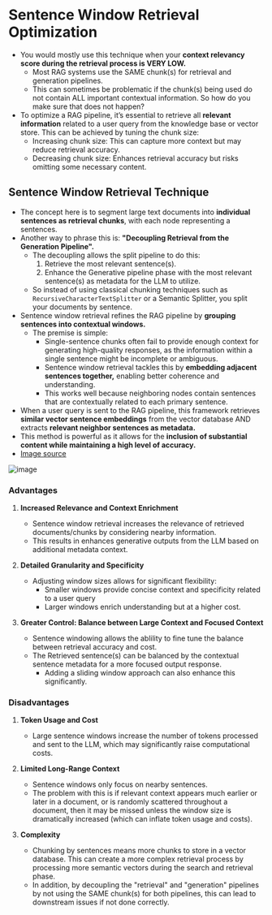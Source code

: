 # Sentence Window Retrieval Optimization
* You would mostly use this technique when your **context relevancy score during the retrieval process is VERY LOW.**
  * Most RAG systems use the SAME chunk(s) for retrieval and generation pipelines.
  * This can sometimes be problematic if the chunk(s) being used do not contain ALL important contextual information. So how do you make sure that does not happen?
* To optimize a RAG pipeline, it’s essential to retrieve all **relevant information** related to a user query from the knowledge base or vector store. This can be achieved by tuning the chunk size:
  * Increasing chunk size: This can capture more context but may reduce retrieval accuracy.
  * Decreasing chunk size: Enhances retrieval accuracy but risks omitting some necessary content.


## Sentence Window Retrieval Technique
* The concept here is to segment large text documents into **individual sentences as retrieval chunks**, with each node representing a sentences.
* Another way to phrase this is: **"Decoupling Retrieval from the Generation Pipeline".**
  * The decoupling allows the split pipeline to do this:
    1. Retrieve the most relevant sentence(s).
    2. Enhance the Generative pipeline phase with the most relevant sentence(s) as metadata for the LLM to utilize. 
  * So instead of using classical chunking techniques such as `RecursiveCharacterTextSplitter` or a Semantic Splitter, you split your documents by sentence. 
* Sentence window retrieval refines the RAG pipeline by **grouping sentences into contextual windows.**
  * The premise is simple:
      * Single-sentence chunks often fail to provide enough context for generating high-quality responses, as the information within a single sentence might be incomplete or ambiguous.
      * Sentence window retrieval tackles this by **embedding adjacent sentences together,** enabling better coherence and understanding.
      * This works well because neighboring nodes contain sentences that are contextually related to each primary sentence.
* When a user query is sent to the RAG pipeline, this framework retrieves **similar vector sentence embeddings** from the vector database AND extracts **relevant neighbor sentences as metadata.**
* This method is powerful as it allows for the **inclusion of substantial content while maintaining a high level of accuracy.**
* [Image source](https://medium.com/@p.saha/optimizing-rag-pipelines-sentence-window-retrieval-or-auto-merging-retrieval-950b50a4eb76)

![image](https://github.com/user-attachments/assets/b5e415c9-92c1-45d6-ad16-a2e247459362)


### Advantages
1. **Increased Relevance and Context Enrichment**
   * Sentence window retrieval increases the relevance of retrieved documents/chunks by considering nearby information.
   * This results in enhances generative outputs from the LLM based on additional metadata context.

2. **Detailed Granularity and Specificity**
   * Adjusting window sizes allows for significant flexibility:
       * Smaller windows provide concise context and specificity related to a user query
       * Larger windows enrich understanding but at a higher cost.

3. **Greater Control: Balance between Large Context and Focused Context**
   * Sentence windowing allows the ablility to fine tune the balance between retrieval accuracy and cost.
   * The Retrieved sentence(s) can be balanced by the contextual sentence metadata for a more focused output response. 
     * Adding a sliding window approach can also enhance this significantly.

### Disadvantages
1. **Token Usage and Cost**
   * Large sentence windows increase the number of tokens processed and sent to the LLM, which may significantly raise computational costs.

2. **Limited Long-Range Context**
   * Sentence windows only focus on nearby sentences.
   * The problem with this is if relevant context appears much earlier or later in a document, or is randomly scattered throughout a document, then it may be missed unless the window size is dramatically increased (which can inflate token usage and costs).

3. **Complexity**
   * Chunking by sentences means more chunks to store in a vector database. This can create a more complex retrieval process by processing more semantic vectors during the search and retrieval phase.
   * In addition, by decoupling the "retrieval" and "generation" pipelines by not using the SAME chunk(s) for both pipelines, this can lead to downstream issues if not done correctly. 

